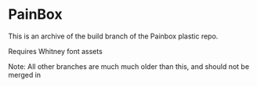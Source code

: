 # PainBox

This is an archive of the build branch of the Painbox plastic repo.

Requires Whitney font assets

Note: All other branches are much much older than this, and should not be merged in
